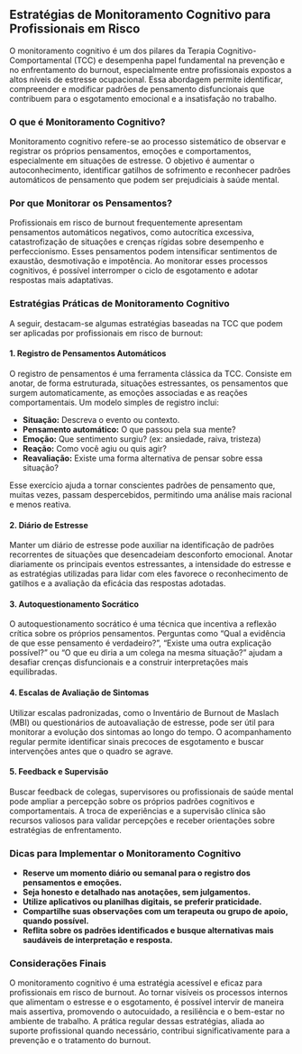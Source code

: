 
## Estratégias de Monitoramento Cognitivo para Profissionais em Risco

O monitoramento cognitivo é um dos pilares da Terapia Cognitivo-Comportamental (TCC) e desempenha papel fundamental na prevenção e no enfrentamento do burnout, especialmente entre profissionais expostos a altos níveis de estresse ocupacional. Essa abordagem permite identificar, compreender e modificar padrões de pensamento disfuncionais que contribuem para o esgotamento emocional e a insatisfação no trabalho.

### O que é Monitoramento Cognitivo?

Monitoramento cognitivo refere-se ao processo sistemático de observar e registrar os próprios pensamentos, emoções e comportamentos, especialmente em situações de estresse. O objetivo é aumentar o autoconhecimento, identificar gatilhos de sofrimento e reconhecer padrões automáticos de pensamento que podem ser prejudiciais à saúde mental.

### Por que Monitorar os Pensamentos?

Profissionais em risco de burnout frequentemente apresentam pensamentos automáticos negativos, como autocrítica excessiva, catastrofização de situações e crenças rígidas sobre desempenho e perfeccionismo. Esses pensamentos podem intensificar sentimentos de exaustão, desmotivação e impotência. Ao monitorar esses processos cognitivos, é possível interromper o ciclo de esgotamento e adotar respostas mais adaptativas.

### Estratégias Práticas de Monitoramento Cognitivo

A seguir, destacam-se algumas estratégias baseadas na TCC que podem ser aplicadas por profissionais em risco de burnout:

#### 1. **Registro de Pensamentos Automáticos**

O registro de pensamentos é uma ferramenta clássica da TCC. Consiste em anotar, de forma estruturada, situações estressantes, os pensamentos que surgem automaticamente, as emoções associadas e as reações comportamentais. Um modelo simples de registro inclui:

- **Situação:** Descreva o evento ou contexto.
- **Pensamento automático:** O que passou pela sua mente?
- **Emoção:** Que sentimento surgiu? (ex: ansiedade, raiva, tristeza)
- **Reação:** Como você agiu ou quis agir?
- **Reavaliação:** Existe uma forma alternativa de pensar sobre essa situação?

Esse exercício ajuda a tornar conscientes padrões de pensamento que, muitas vezes, passam despercebidos, permitindo uma análise mais racional e menos reativa.

#### 2. **Diário de Estresse**

Manter um diário de estresse pode auxiliar na identificação de padrões recorrentes de situações que desencadeiam desconforto emocional. Anotar diariamente os principais eventos estressantes, a intensidade do estresse e as estratégias utilizadas para lidar com eles favorece o reconhecimento de gatilhos e a avaliação da eficácia das respostas adotadas.

#### 3. **Autoquestionamento Socrático**

O autoquestionamento socrático é uma técnica que incentiva a reflexão crítica sobre os próprios pensamentos. Perguntas como “Qual a evidência de que esse pensamento é verdadeiro?”, “Existe uma outra explicação possível?” ou “O que eu diria a um colega na mesma situação?” ajudam a desafiar crenças disfuncionais e a construir interpretações mais equilibradas.

#### 4. **Escalas de Avaliação de Sintomas**

Utilizar escalas padronizadas, como o Inventário de Burnout de Maslach (MBI) ou questionários de autoavaliação de estresse, pode ser útil para monitorar a evolução dos sintomas ao longo do tempo. O acompanhamento regular permite identificar sinais precoces de esgotamento e buscar intervenções antes que o quadro se agrave.

#### 5. **Feedback e Supervisão**

Buscar feedback de colegas, supervisores ou profissionais de saúde mental pode ampliar a percepção sobre os próprios padrões cognitivos e comportamentais. A troca de experiências e a supervisão clínica são recursos valiosos para validar percepções e receber orientações sobre estratégias de enfrentamento.

### Dicas para Implementar o Monitoramento Cognitivo

- **Reserve um momento diário ou semanal para o registro dos pensamentos e emoções.**
- **Seja honesto e detalhado nas anotações, sem julgamentos.**
- **Utilize aplicativos ou planilhas digitais, se preferir praticidade.**
- **Compartilhe suas observações com um terapeuta ou grupo de apoio, quando possível.**
- **Reflita sobre os padrões identificados e busque alternativas mais saudáveis de interpretação e resposta.**

### Considerações Finais

O monitoramento cognitivo é uma estratégia acessível e eficaz para profissionais em risco de burnout. Ao tornar visíveis os processos internos que alimentam o estresse e o esgotamento, é possível intervir de maneira mais assertiva, promovendo o autocuidado, a resiliência e o bem-estar no ambiente de trabalho. A prática regular dessas estratégias, aliada ao suporte profissional quando necessário, contribui significativamente para a prevenção e o tratamento do burnout.
```
